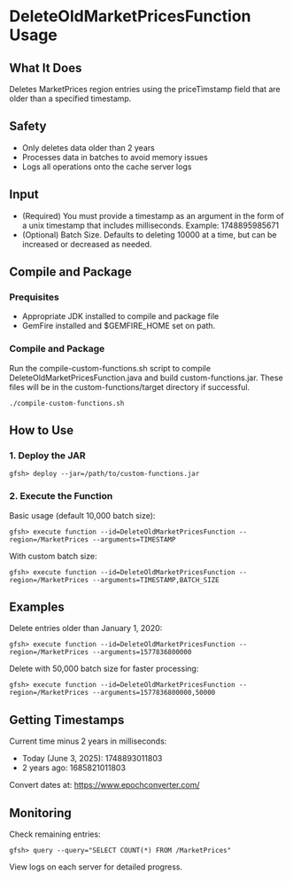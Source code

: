 # DeleteOldMarketPricesFunction Usage

## What It Does
Deletes MarketPrices region entries using the priceTimstamp field that are older than a specified timestamp.

## Safety
- Only deletes data older than 2 years
- Processes data in batches to avoid memory issues
- Logs all operations onto the cache server logs

## Input
- (Required) You must provide a timestamp as an argument in the form of a unix timestamp that includes milliseconds. Example: 1748895985671
- (Optional) Batch Size. Defaults to deleting 10000 at a time, but can be increased or decreased as needed.

## Compile and Package

### Prequisites
- Appropriate JDK installed to compile and package file
- GemFire installed and $GEMFIRE_HOME set on path.

### Compile and Package
Run the compile-custom-functions.sh script to compile DeleteOldMarketPricesFunction.java and build custom-functions.jar. These files will be in the custom-functions/target directory if successful. 

```
./compile-custom-functions.sh
```

## How to Use

### 1. Deploy the JAR

```
gfsh> deploy --jar=/path/to/custom-functions.jar
```

### 2. Execute the Function

Basic usage (default 10,000 batch size):
```
gfsh> execute function --id=DeleteOldMarketPricesFunction --region=/MarketPrices --arguments=TIMESTAMP
```

With custom batch size:
```
gfsh> execute function --id=DeleteOldMarketPricesFunction --region=/MarketPrices --arguments=TIMESTAMP,BATCH_SIZE
```

## Examples

Delete entries older than January 1, 2020:
```
gfsh> execute function --id=DeleteOldMarketPricesFunction --region=/MarketPrices --arguments=1577836800000
```

Delete with 50,000 batch size for faster processing:
```
gfsh> execute function --id=DeleteOldMarketPricesFunction --region=/MarketPrices --arguments=1577836800000,50000
```

## Getting Timestamps

Current time minus 2 years in milliseconds:
- Today (June 3, 2025): 1748893011803
- 2 years ago: 1685821011803

Convert dates at: https://www.epochconverter.com/

## Monitoring

Check remaining entries:
```
gfsh> query --query="SELECT COUNT(*) FROM /MarketPrices"
```

View logs on each server for detailed progress.
